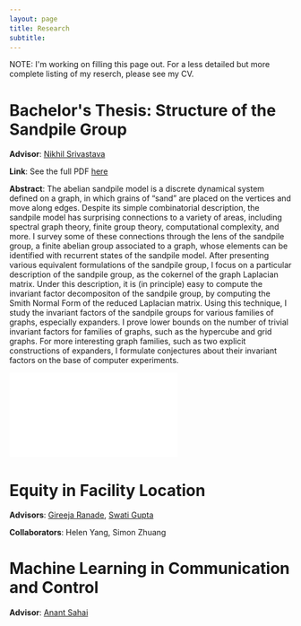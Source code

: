 ```yaml
---
layout: page
title: Research
subtitle: 
---
```


NOTE: I'm working on filling this page out. For a less detailed but more complete listing of my reserch, please see my CV. 

# Bachelor's Thesis: Structure of the Sandpile Group 

**Advisor**: [Nikhil Srivastava](https://math.berkeley.edu/~nikhil/)

**Link**: See the full PDF [here](https://akhiljalan.github.io/files/akhil_thesis_sandpile_group.pdf)

**Abstract**: The abelian sandpile model is a discrete dynamical system defined on a graph, in which grains of “sand” are placed on the vertices and move along edges. Despite its simple combinatorial description, the sandpile model has surprising connections to a variety of areas, including spectral graph theory, finite group theory, computational complexity, and more. I survey some of these connections through the lens of the sandpile group, a finite abelian group associated to a graph, whose elements can be identified with recurrent states of the sandpile model. After presenting various equivalent formulations of the sandpile group, I focus on a particular description of the sandpile group, as the cokernel of the graph Laplacian matrix. Under this description, it is (in principle) easy to compute the invariant factor decompositon of the sandpile group, by computing the Smith Normal Form of the reduced Laplacian matrix. Using this technique, I study the invariant factors of the sandpile groups for various families of graphs, especially expanders. I prove lower bounds on the number of trivial invariant factors for families of graphs, such as the hypercube and grid graphs. For more interesting graph families, such as two explicit constructions of expanders, I 	 formulate conjectures about their invariant factors on the base of computer experiments.

![Alt Text](files/thesis-sandpile-group.pdf)

# Equity in Facility Location

**Advisors**: [Gireeja Ranade](https://people.eecs.berkeley.edu/~gireeja/), [Swati Gupta](https://swatigupta.tech)

**Collaborators**: Helen Yang, Simon Zhuang

# Machine Learning in Communication and Control

**Advisor**: [Anant Sahai](https://www2.eecs.berkeley.edu/Faculty/Homepages/sahai.html)
